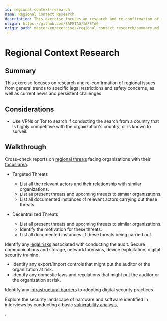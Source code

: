 ```yaml
---
id: regional-context-research
name: Regional Context Research
description: This exercise focuses on research and re-confirmation of regional issues from general trends to specific legal...
origin: https://github.com/SAFETAG/SAFETAG
origin_path: master/en/exercises/regional_context_research/summary.md
---
```

# Regional Context Research

## Summary

This exercise focuses on research and re-confirmation of regional issues from general trends to specific legal restrictions and safety concerns, as well as current news and persistent challenges.



## Considerations

  * Use VPNs or Tor to search if conducting the search from a country that is highly competitive with the organization's country, or is known to surveil.

## Walkthrough

Cross-check reports on [regional threats](#Threat-research-by-region) facing organizations with their [focus area](#Threat-research-by-topic).

  * Targeted Threats
    * List all the relevant actors and their relationship with similar organizations.
    * List all present threats and upcoming threats to similar organizations.
    * List all documented instances of relevant actors carrying out these threats.	

  * Decentralized Threats
    * List all present threats and upcoming threats to similar organizations.
    * Identify the motivation for these threats.
    * List all documented instances of these threats being carried out.

Identify any [legal risks](#technical-threats-by-region) associated with conducting the audit. Secure communications and storage, network forensics, device exploitation, digital security training.

  * Identify any export/import controls that might put the auditor or the organization at risk.
  * Identify any domestic laws and regulations that might put the auditor or the organization at risk.

Identify any [infrastructural barriers](#communications-infrastructure-research) to adopting digital security practices.

Explore the security landscape of hardware and software identified in interviews by conducting a basic [vulnerability analysis.](#vulnerability-analysis)




:[](../references/footnotes.md)
